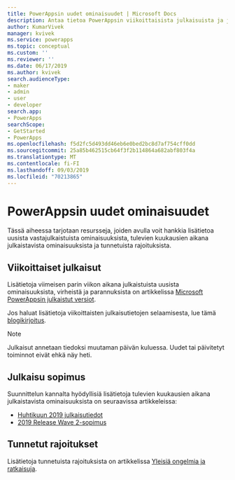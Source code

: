 ```yaml
---
title: PowerAppsin uudet ominaisuudet | Microsoft Docs
description: Antaa tietoa PowerAppsin viikoittaisista julkaisuista ja julkaisutiedoista
author: KumarVivek
manager: kvivek
ms.service: powerapps
ms.topic: conceptual
ms.custom: ''
ms.reviewer: ''
ms.date: 06/17/2019
ms.author: kvivek
search.audienceType:
- maker
- admin
- user
- developer
search.app:
- PowerApps
searchScope:
- GetStarted
- PowerApps
ms.openlocfilehash: f5d2fc5d493dd46eb6e0bed2bc8d7af754cff0dd
ms.sourcegitcommit: 25a85b462515cb64f3f2b114864a682abf803f4a
ms.translationtype: MT
ms.contentlocale: fi-FI
ms.lasthandoff: 09/03/2019
ms.locfileid: "70213865"
---
```

# <a name="whats-new-in-powerapps"></a>PowerAppsin uudet ominaisuudet

Tässä aiheessa tarjotaan resursseja, joiden avulla voit hankkia lisätietoa uusista vastajulkaistuista ominaisuuksista, tulevien kuukausien aikana julkaistavista ominaisuuksista ja tunnetuista rajoituksista.

## <a name="weekly-releases"></a>Viikoittaiset julkaisut

Lisätietoja viimeisen parin viikon aikana julkaistuista uusista ominaisuuksista, virheistä ja parannuksista on artikkelissa [Microsoft PowerAppsin julkaistut versiot](https://docs.microsoft.com/business-applications-release-notes/powerplatform/released-versions/powerapps).

Jos haluat lisätietoja viikoittaisten julkaisutietojen selaamisesta, lue tämä [blogikirjoitus](https://powerapps.microsoft.com/en-us/blog/stay-tuned-with-the-latest-features-and-fixes-through-powerapps-weekly-release-notes/).

> [!NOTE]
> Julkaisut annetaan tiedoksi muutaman päivän kuluessa. Uudet tai päivitetyt toiminnot eivät ehkä näy heti.

## <a name="release-plan"></a>Julkaisu sopimus

Suunnittelun kannalta hyödyllisiä lisätietoja tulevien kuukausien aikana julkaistavista ominaisuuksista on seuraavissa artikkeleissa:
- [Huhtikuun 2019 julkaisutiedot](https://docs.microsoft.com/business-applications-release-notes/April19/microsoft-powerapps/planned-features)
- [2019 Release Wave 2-sopimus](https://docs.microsoft.com/power-platform-release-plan/2019wave2/microsoft-powerapps/planned-features)

## <a name="known-limitations"></a>Tunnetut rajoitukset

Lisätietoja tunnetuista rajoituksista on artikkelissa [Yleisiä ongelmia ja ratkaisuja](common-issues-and-resolutions.md).
